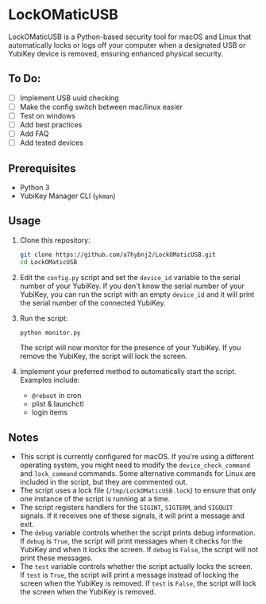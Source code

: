# LockOMaticUSB

LockOMaticUSB is a Python-based security tool for macOS and Linux that automatically locks or logs off your computer when a designated USB or YubiKey device is removed, ensuring enhanced physical security.

## To Do:
- [ ] Implement USB uuid checking
- [ ] Make the config switch between mac/linux easier
- [ ] Test on windows
- [ ] Add best practices
- [ ] Add FAQ
- [ ] Add tested devices

## Prerequisites

- Python 3
- YubiKey Manager CLI (`ykman`)

## Usage

1. Clone this repository:

	```bash
	git clone https://github.com/a7hybnj2/LockOMaticUSB.git
	cd LockOMaticUSB
	```

2. Edit the `config.py` script and set the `device_id` variable to the serial number of your YubiKey. If you don't know the serial number of your YubiKey, you can run the script with an empty `device_id` and it will print the serial number of the connected YubiKey.

3. Run the script:

	```python
	python monitor.py
	```

	The script will now monitor for the presence of your YubiKey. If you remove the YubiKey, the script will lock the screen.

4. Implement your preferred method to automatically start the script. Examples include:

	- `@reboot` in cron
	- plist & launchctl
	- login items

## Notes

- This script is currently configured for macOS. If you're using a different operating system, you might need to modify the `device_check_command` and `lock_command` commands. Some alternative commands for Linux are included in the script, but they are commented out.
- The script uses a lock file (`/tmp/LockOMaticUSB.lock`) to ensure that only one instance of the script is running at a time.
- The script registers handlers for the `SIGINT`, `SIGTERM`, and `SIGQUIT` signals. If it receives one of these signals, it will print a message and exit.
- The `debug` variable controls whether the script prints debug information. If `debug` is `True`, the script will print messages when it checks for the YubiKey and when it locks the screen. If `debug` is `False`, the script will not print these messages.
- The `test` variable controls whether the script actually locks the screen. If `test` is `True`, the script will print a message instead of locking the screen when the YubiKey is removed. If `test` is `False`, the script will lock the screen when the YubiKey is removed.